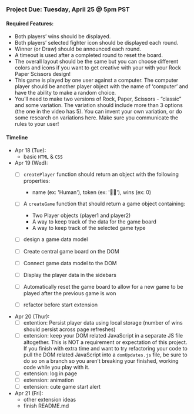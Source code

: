 ### Project Due: Tuesday, April 25 @ 5pm PST

#### Required Features:
- Both players’ wins should be displayed.
- Both players’ selected fighter icon should be displayed each round.
- Winner (or Draw) should be announced each round.
- A timeout is used after a completed round to reset the board.
- The overall layout should be the same but you can choose different colors and icons if you want to get creative with your with your Rock Paper Scissors design!
- This game is played by one user against a computer. The computer player should be another player object with the name of ‘computer’ and have the ability to make a random choice.
- You’ll need to make two versions of Rock, Paper, Scissors - “classic” and some variation. The variation should include more than 3 options (the one in the video has 5). You can invent your own variation, or do some research on variations here. Make sure you communicate the rules to your user!

#### Timeline
- Apr 18 (Tue): 
    - basic `HTML` & `CSS`
- Apr 19 (Wed):
    - [ ] `createPlayer` function should return an object with the following properties: 
        - name (ex: 'Human'), token (ex: '👩🏻'), wins (ex: 0)
    - [ ] A `createGame` function that should return a game object containing:
        - Two Player objects (player1 and player2)
        - A way to keep track of the data for the game board
        - A way to keep track of the selected game type
    - [ ] design a game data model
    - [ ] Create central game board on the DOM
    - [ ] Connect game data model to the DOM
    - [ ] Display the player data in the sidebars
    - [ ] Automatically reset the game board to allow for a new game to be played after the previous game is won
    - [ ] refactor before start extension 
    

- Apr 20 (Thur):
    - [ ] extention: Persist player data using local storage (number of wins should persist across page refreshes)
    - [ ] extension: keep your DOM related JavaScript in a separate JS file altogether. This is NOT a requirement or expectation of this project. If you finish with extra time and want to try refactoring your code to pull the DOM related JavaScript into a `domUpdates.js` file, be sure to do so on a branch so you aren’t breaking your finished, working code while you play with it.
    - [ ] extension: log in page
    - [ ] extension: animation 
    - [ ] extension: cute game start alert
- Apr 21 (Fri):
    - other extension ideas
    - finish README.md
